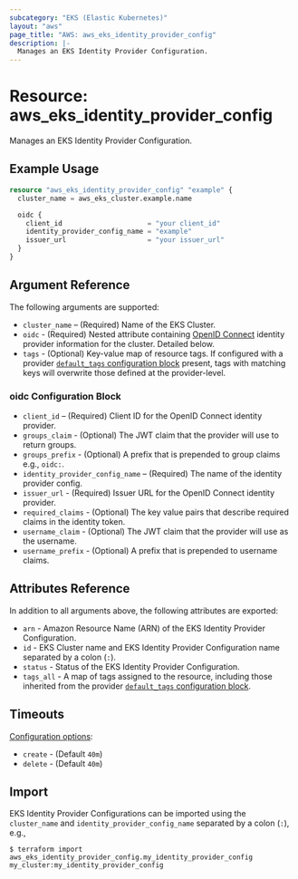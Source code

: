 ```yaml
---
subcategory: "EKS (Elastic Kubernetes)"
layout: "aws"
page_title: "AWS: aws_eks_identity_provider_config"
description: |-
  Manages an EKS Identity Provider Configuration.
---
```


# Resource: aws_eks_identity_provider_config

Manages an EKS Identity Provider Configuration.

## Example Usage

```terraform
resource "aws_eks_identity_provider_config" "example" {
  cluster_name = aws_eks_cluster.example.name

  oidc {
    client_id                     = "your client_id"
    identity_provider_config_name = "example"
    issuer_url                    = "your issuer_url"
  }
}
```

## Argument Reference

The following arguments are supported:

* `cluster_name` – (Required) Name of the EKS Cluster.
* `oidc` - (Required) Nested attribute containing [OpenID Connect](https://openid.net/connect/) identity provider information for the cluster. Detailed below.
* `tags` - (Optional) Key-value map of resource tags. If configured with a provider [`default_tags` configuration block](https://registry.terraform.io/providers/hashicorp/aws/latest/docs#default_tags-configuration-block) present, tags with matching keys will overwrite those defined at the provider-level.

### oidc Configuration Block

* `client_id` – (Required) Client ID for the OpenID Connect identity provider.
* `groups_claim` - (Optional) The JWT claim that the provider will use to return groups.
* `groups_prefix` - (Optional) A prefix that is prepended to group claims e.g., `oidc:`.
* `identity_provider_config_name` – (Required) The name of the identity provider config.
* `issuer_url` - (Required) Issuer URL for the OpenID Connect identity provider.
* `required_claims` - (Optional) The key value pairs that describe required claims in the identity token.
* `username_claim` - (Optional) The JWT claim that the provider will use as the username.
* `username_prefix` - (Optional) A prefix that is prepended to username claims.

## Attributes Reference

In addition to all arguments above, the following attributes are exported:

* `arn` - Amazon Resource Name (ARN) of the EKS Identity Provider Configuration.
* `id` - EKS Cluster name and EKS Identity Provider Configuration name separated by a colon (`:`).
* `status` - Status of the EKS Identity Provider Configuration.
* `tags_all` - A map of tags assigned to the resource, including those inherited from the provider [`default_tags` configuration block](https://registry.terraform.io/providers/hashicorp/aws/latest/docs#default_tags-configuration-block).

## Timeouts

[Configuration options](https://developer.hashicorp.com/terraform/language/resources/syntax#operation-timeouts):

* `create` - (Default `40m`)
* `delete` - (Default `40m`)

## Import

EKS Identity Provider Configurations can be imported using the `cluster_name` and `identity_provider_config_name` separated by a colon (`:`), e.g.,

```
$ terraform import aws_eks_identity_provider_config.my_identity_provider_config my_cluster:my_identity_provider_config
```

<!-- cache-key: cdktf-0.17.0-pre.15 input-f00d13ba4b98ff28eaec6178e06ab08d0405210a97722f2fce90f6e160dcdf3f -->